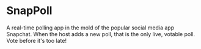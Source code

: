 # SnapPoll
A real-time polling app in the mold of the popular social media app Snapchat. When the host adds a new poll, that is the only live, votable poll. Vote before it's too late!